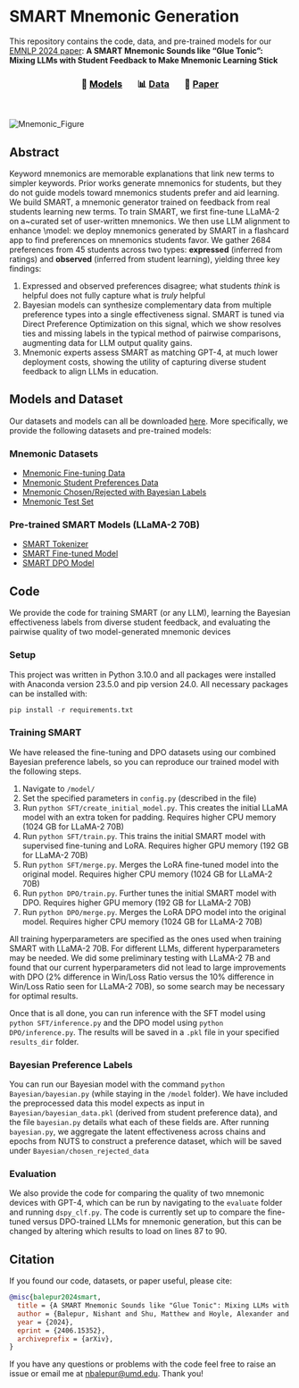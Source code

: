 # SMART Mnemonic Generation

This repository contains the code, data, and pre-trained models for our [EMNLP 2024 paper](https://arxiv.org/abs/2406.15352): **A SMART Mnemonic Sounds like “Glue Tonic”: Mixing LLMs with Student Feedback to Make Mnemonic Learning Stick**

<h3 align="center">
<span style="color:black">🦾 <a style="color:black;" href="https://huggingface.co/collections/nbalepur/mnemonic-generation-6674c357b3882fd58790ebd4">Models</a>&nbsp;&nbsp;&nbsp; &nbsp;&nbsp;&nbsp;📊 <a href="https://huggingface.co/collections/nbalepur/mnemonic-generation-6674c357b3882fd58790ebd4">Data</a>&nbsp;&nbsp;&nbsp;  &nbsp;&nbsp;&nbsp;📝 <a href="https://arxiv.org/abs/2406.15352">Paper</a></span>
</h3>

<br />

![Mnemonic_Figure](https://github.com/nbalepur/Mnemonic/assets/55101514/de8fd5be-2a02-4d0c-a170-5e56138f3ab8)

## Abstract

Keyword mnemonics are memorable explanations that link new terms to simpler keywords.
Prior works generate mnemonics for students, but they do not guide models toward mnemonics students prefer and aid learning.
We build SMART, a mnemonic generator trained on feedback from real students learning new terms.
To train SMART, we first fine-tune LLaMA-2 on a~curated set of user-written mnemonics.
We then use LLM alignment to enhance \model: we deploy mnemonics generated by SMART in a flashcard app to find preferences on mnemonics students favor.
We gather 2684 preferences from 45 students across two types: **expressed** (inferred from ratings) and **observed** (inferred from student learning), yielding three key findings:

1. Expressed and observed preferences disagree; what students *think* is helpful does not fully capture what is *truly* helpful
2. Bayesian models can synthesize complementary data from multiple preference types into a single effectiveness signal.
SMART is tuned via Direct Preference Optimization on this signal, which we show resolves ties and missing labels in the typical method of pairwise comparisons, augmenting data for LLM output quality gains. 
3. Mnemonic experts assess SMART as matching GPT-4, at much lower deployment costs, showing the utility of capturing diverse student feedback to align LLMs in education.

## Models and Dataset

Our datasets and models can all be downloaded [here](https://huggingface.co/collections/nbalepur/mnemonic-generation-6674c357b3882fd58790ebd4). More specifically, we provide the following datasets and pre-trained models:

### Mnemonic Datasets
- [Mnemonic Fine-tuning Data](https://huggingface.co/datasets/nbalepur/Mnemonic_SFT)
- [Mnemonic Student Preferences Data](https://huggingface.co/datasets/nbalepur/Mnemonic_Pref)
- [Mnemonic Chosen/Rejected with Bayesian Labels](https://huggingface.co/datasets/nbalepur/Mnemonic_Chosen_Rejected)
- [Mnemonic Test Set](https://huggingface.co/datasets/nbalepur/Mnemonic_Test)

### Pre-trained SMART Models (LLaMA-2 70B)
- [SMART Tokenizer](https://huggingface.co/datasets/nbalepur/LLama-2-70b-Mnemonic-Tokenizer)
- [SMART Fine-tuned Model](https://huggingface.co/nbalepur/LLama-2-70b-Mnemonic-SFT)
- [SMART DPO Model](https://huggingface.co/nbalepur/LLama-2-70b-Mnemonic-DPO/)

## Code

We provide the code for training SMART (or any LLM), learning the Bayesian effectiveness labels from diverse student feedback, and evaluating the pairwise quality of two model-generated mnemonic devices 

### Setup

This project was written in Python 3.10.0 and all packages were installed with Anaconda version 23.5.0 and pip version 24.0. All necessary packages can be installed with:

```python
pip install -r requirements.txt
```

### Training SMART

We have released the fine-tuning and DPO datasets using our combined Bayesian preference labels, so you can reproduce our trained model with the following steps.

1. Navigate to `/model/`
2. Set the specified parameters in `config.py` (described in the file)
2. Run `python SFT/create_initial_model.py`. This creates the initial LLaMA model with an extra token for padding. Requires higher CPU memory (1024 GB for LLaMA-2 70B)
3. Run `python SFT/train.py`. This trains the initial SMART model with supervised fine-tuning and LoRA. Requires higher GPU memory (192 GB for LLaMA-2 70B)
4. Run `python SFT/merge.py`. Merges the LoRA fine-tuned model into the original model. Requires higher CPU memory (1024 GB for LLaMA-2 70B)
5. Run `python DPO/train.py`. Further tunes the initial SMART model with DPO. Requires higher GPU memory (192 GB for LLaMA-2 70B)
6. Run `python DPO/merge.py`. Merges the LoRA DPO model into the original model. Requires higher CPU memory (1024 GB for LLaMA-2 70B)

All training hyperparameters are specified as the ones used when training SMART with LLaMA-2 70B. For different LLMs, different hyperparameters may be needed. We did some preliminary testing with LLaMA-2 7B and found that our current hyperparameters did not lead to large improvements with DPO (2% difference in Win/Loss Ratio versus the 10% difference in Win/Loss Ratio seen for LLaMA-2 70B), so some search may be necessary for optimal results.

Once that is all done, you can run inference with the SFT model using `python SFT/inference.py` and the DPO model using `python DPO/inference.py`. The results will be saved in a `.pkl` file in your specified `results_dir` folder.

### Bayesian Preference Labels

You can run our Bayesian model with the command `python Bayesian/bayesian.py` (while staying in the `/model` folder). We have included the preprocessed data this model expects as input in `Bayesian/bayesian_data.pkl` (derived from student preference data), and the file `bayesian.py` details what each of these fields are. After running `bayesian.py`, we aggregate the latent effectiveness across chains and epochs from NUTS to construct a preference dataset, which will be saved under `Bayesian/chosen_rejected_data` 

### Evaluation

We also provide the code for comparing the quality of two mnemonic devices with GPT-4, which can be run by navigating to the `evaluate` folder and running `dspy_clf.py`. The code is currently set up to compare the fine-tuned versus DPO-trained LLMs for mnemonic generation, but this can be changed by altering which results to load on lines 87 to 90.

## Citation

If you found our code, datasets, or paper useful, please cite:

```bibtex
@misc{balepur2024smart,
  title = {A SMART Mnemonic Sounds like "Glue Tonic": Mixing LLMs with Student Feedback to Make Mnemonic Learning Stick},
  author = {Balepur, Nishant and Shu, Matthew and Hoyle, Alexander and Robey, Alison and Feng, Shi and Goldfarb-Tarrant, Seraphina and Boyd-Graber, Jordan},
  year = {2024},
  eprint = {2406.15352},
  archiveprefix = {arXiv},
}
```

If you have any questions or problems with the code feel free to raise an issue or email me at [nbalepur@umd.edu](mailto:nbalepur@umd.edu). Thank you!
